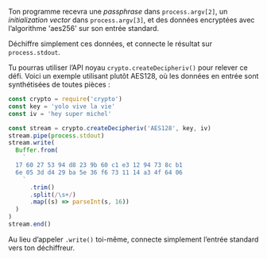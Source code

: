 Ton programme recevra une _passphrase_ dans `process.argv[2]`, un
_initialization vector_ dans `process.argv[3]`, et des données encryptées
avec l’algorithme 'aes256' sur son entrée standard.

Déchiffre simplement ces données, et connecte le résultat sur
`process.stdout`.

Tu pourras utiliser l’API noyau `crypto.createDecipheriv()` pour relever ce
défi. Voici un exemple utilisant plutôt AES128, où les données en entrée sont
synthétisées de toutes pièces :

```js
const crypto = require('crypto')
const key = 'yolo vive la vie'
const iv = 'hey super michel'

const stream = crypto.createDecipheriv('AES128', key, iv)
stream.pipe(process.stdout)
stream.write(
  Buffer.from(
    `
  17 60 27 53 94 d8 23 9b 60 c1 e3 12 94 73 8c b1
  6e 05 3d d4 29 ba 5e 36 f6 73 11 14 a3 4f 64 06
    `
      .trim()
      .split(/\s+/)
      .map((s) => parseInt(s, 16))
  )
)
stream.end()
```

Au lieu d’appeler `.write()` toi-même, connecte simplement l’entrée
standard vers ton déchiffreur.
